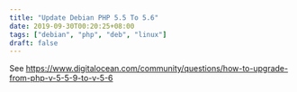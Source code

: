 ```yaml
---
title: "Update Debian PHP 5.5 To 5.6"
date: 2019-09-30T00:20:25+08:00
tags: ["debian", "php", "deb", "linux"]
draft: false
---
```


See https://www.digitalocean.com/community/questions/how-to-upgrade-from-php-v-5-5-9-to-v-5-6

